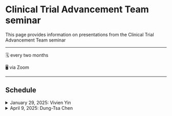 # Clinical Trial Advancement Team seminar

This page provides information on presentations from the Clinical Trial Advancement Team seminar

------------------------------------------------------------------------
:spiral_calendar: every two months

:desktop_computer: via Zoom

------------------------------------------------------------------------

## Schedule

<details>
  <summary>January 29, 2025: Vivien Yin</summary><hr>
  
**Impact of the Timing of Complete Remission and Allogeneic Transplantation on Estimates of Event-free Survival in Previously Untreated Acute Myeloid Leukemia (AML)**

</details>


<details>
  <summary>April 9, 2025: Dung-Tsa Chen</summary><br/>

**Adverse Events**

</details>
